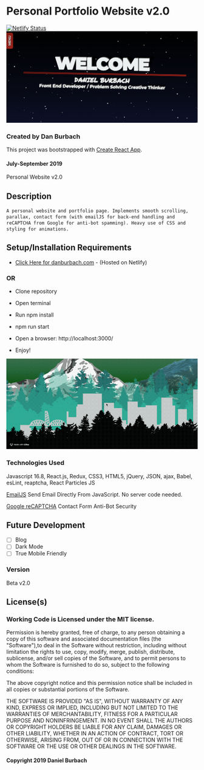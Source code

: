 # Personal Portfolio Website v2.0
[![Netlify Status](https://api.netlify.com/api/v1/badges/aa3e8feb-9dc2-44d1-838a-2bd35150a979/deploy-status)](https://app.netlify.com/sites/awesome-stonebraker-4b08b4/deploys)
![Personal Landing Page](https://github.com/DanBurbach/PersonalPortfolio_2.0/blob/master/src/assets/README_Intro_Screenshot.png?raw=true)

### __Created by Dan Burbach__

This project was bootstrapped with [Create React App](https://github.com/facebook/create-react-app).

#### __July-September  2019__

Personal Website v2.0

## __Description__

```
A personal website and portfolio page. Implements smooth scrolling, parallax, contact form (with emailJS for back-end handling and reCAPTCHA from Google for anti-bot spamming). Heavy use of CSS and styling for animations.
```
## __Setup/Installation Requirements__

  * [Click Here for danburbach.com](http://www.danburbach.com) - (Hosted on Netlify)
  
  ### OR

  * Clone repository

  * Open terminal

  * Run npm install

  * npm run start

  * Open a browser: http://localhost:3000/

  * Enjoy!

![Parallax Footer](https://github.com/DanBurbach/PersonalPortfolio_2.0/blob/master/src/assets/README_PersonalWeb2.0_Parallax.gif?raw=true)

### __Technologies Used__

  Javascript 16.8, React.js, Redux, CSS3, HTML5, jQuery, JSON, ajax, Babel, esLint, reaptcha, React Particles JS

  [EmailJS](https://www.emailjs.com)
  Send Email Directly From JavaScript. No server code needed.

  [Google reCAPTCHA](https://www.google.com/recaptcha)
  Contact Form Anti-Bot Security

## __Future Development__

  - [ ] Blog
  - [ ] Dark Mode
  - [ ] True Mobile Friendly
 
### __Version__

Beta v2.0

## License(s)
### Working Code is Licensed under the MIT license.

Permission is hereby granted, free of charge, to any person obtaining a copy of this software and associated documentation files (the "Software"),to deal in the Software without restriction, including without limitation the rights to use, copy, modify, merge, publish, distribute, sublicense,
and/or sell copies of the Software, and to permit persons to whom the Software is furnished to do so, subject to the following conditions:

The above copyright notice and this permission notice shall be included in all copies or substantial portions of the Software.

THE SOFTWARE IS PROVIDED "AS IS", WITHOUT WARRANTY OF ANY KIND, EXPRESS OR IMPLIED, INCLUDING BUT NOT LIMITED TO THE WARRANTIES OF MERCHANTABILITY,
FITNESS FOR A PARTICULAR PURPOSE AND NONINFRINGEMENT. IN NO EVENT SHALL THE AUTHORS OR COPYRIGHT HOLDERS BE LIABLE FOR ANY CLAIM, DAMAGES OR OTHER LIABILITY,
WHETHER IN AN ACTION OF CONTRACT, TORT OR OTHERWISE, ARISING FROM, OUT OF OR IN CONNECTION WITH THE SOFTWARE OR THE USE OR OTHER DEALINGS IN THE SOFTWARE.

#### Copyright 2019 Daniel Burbach
